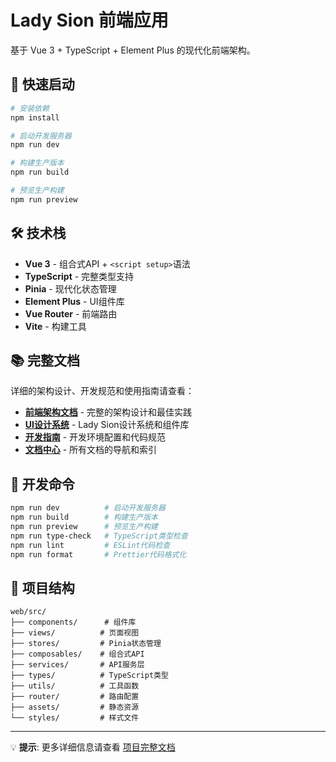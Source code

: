 # Lady Sion 前端应用

基于 Vue 3 + TypeScript + Element Plus 的现代化前端架构。

## 🚀 快速启动

```bash
# 安装依赖
npm install

# 启动开发服务器
npm run dev

# 构建生产版本
npm run build

# 预览生产构建
npm run preview
```

## 🛠️ 技术栈

- **Vue 3** - 组合式API + `<script setup>`语法
- **TypeScript** - 完整类型支持
- **Pinia** - 现代化状态管理
- **Element Plus** - UI组件库
- **Vue Router** - 前端路由
- **Vite** - 构建工具

## 📚 完整文档

详细的架构设计、开发规范和使用指南请查看：

- **[前端架构文档](../docs/architecture/frontend.md)** - 完整的架构设计和最佳实践
- **[UI设计系统](../docs/design/ui-design.md)** - Lady Sion设计系统和组件库
- **[开发指南](../docs/guides/)** - 开发环境配置和代码规范
- **[文档中心](../docs/README.md)** - 所有文档的导航和索引

## 🔧 开发命令

```bash
npm run dev          # 启动开发服务器
npm run build        # 构建生产版本
npm run preview      # 预览生产构建
npm run type-check   # TypeScript类型检查
npm run lint         # ESLint代码检查
npm run format       # Prettier代码格式化
```

## 📁 项目结构

```
web/src/
├── components/      # 组件库
├── views/          # 页面视图
├── stores/         # Pinia状态管理
├── composables/    # 组合式API
├── services/       # API服务层
├── types/          # TypeScript类型
├── utils/          # 工具函数
├── router/         # 路由配置
├── assets/         # 静态资源
└── styles/         # 样式文件
```

---

💡 **提示**: 更多详细信息请查看 [项目完整文档](../docs/README.md)
